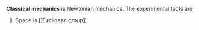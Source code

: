 **Classical mechanics** is Newtonian mechanics. The experimental facts are

1. Space is [[Euclidean group]]